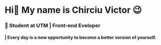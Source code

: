 # Hi👋 My name is Chirciu Victor 😉
### 🌟 Student at UTM | Front-end Eveloper 
#### | **Every day is a new opportunity to become a better version of yourself.**
<!--
**VictorChirciu/VictorChirciu** is a ✨ _special_ ✨ repository because its `README.md` (this file) appears on your GitHub profile.

Here are some ideas to get you started:

- 🔭 I’m currently working on ...
- 🌱 I’m currently learning ...
- 👯 I’m looking to collaborate on ...
- 🤔 I’m looking for help with ...
- 💬 Ask me about ...
- 📫 How to reach me: ...
- 😄 Pronouns: ...
- ⚡ Fun fact: ...
-->
